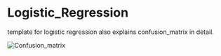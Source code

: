 # Logistic_Regression
template for logistic regression also explains confusion_matrix in detail.

![Confusion_matrix](https://www.google.com/url?sa=i&url=https%3A%2F%2Fmedium.com%2Fanalytics-vidhya%2Fwhat-is-a-confusion-matrix-d1c0f8feda5&psig=AOvVaw3xt519bIoc-r2UvS-gqlGV&ust=1689930602012000&source=images&cd=vfe&opi=89978449&ved=0CBEQjRxqFwoTCODJwpz4nIADFQAAAAAdAAAAABAS)
